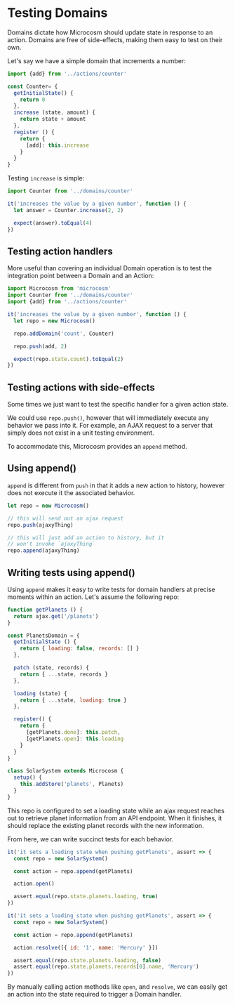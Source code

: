 # Testing Domains

Domains dictate how Microcosm should update state in response to an
action. Domains are free of side-effects, making them easy to test on
their own.

Let's say we have a simple domain that increments a number:

```javascript
import {add} from '../actions/counter'

const Counter= {
  getInitialState() {
    return 0
  },
  increase (state, amount) {
    return state + amount
  },
  register () {
    return {
      [add]: this.increase
    }
  }
}
```

Testing `increase` is simple:

```javascript
import Counter from '../domains/counter'

it('increases the value by a given number', function () {
  let answer = Counter.increase(2, 2)

  expect(answer).toEqual(4)
})
```

## Testing action handlers

More useful than covering an individual Domain operation is to test
the integration point between a Domain and an Action:

```javascript
import Microcosm from 'microcosm'
import Counter from '../domains/counter'
import {add} from '../actions/counter'

it('increases the value by a given number', function () {
  let repo = new Microcosm()

  repo.addDomain('count', Counter)

  repo.push(add, 2)

  expect(repo.state.count).toEqual(2)
})
```

## Testing actions with side-effects

Some times we just want to test the specific handler for a
given action state.

We could use `repo.push()`, however that will immediately execute any
behavior we pass into it. For example, an AJAX request to a server
that simply does not exist in a unit testing environment.

To accommodate this, Microcosm provides an `append` method.

## Using append()

`append` is different from `push` in that it adds a new action to
history, however does not execute it the associated behavior.

```javascript
let repo = new Microcosm()

// this will send out an ajax request
repo.push(ajaxyThing)

// this will just add an action to history, but it
// won't invoke `ajaxyThing`
repo.append(ajaxyThing)
```

## Writing tests using append()

Using `append` makes it easy to write tests for domain handlers at
precise moments within an action. Let's assume the following repo:

```javascript
function getPlanets () {
  return ajax.get('/planets')
}

const PlanetsDomain = {
  getInitialState () {
    return { loading: false, records: [] }
  },

  patch (state, records) {
    return { ...state, records }
  },

  loading (state) {
    return { ...state, loading: true }
  },

  register() {
    return {
      [getPlanets.done]: this.patch,
      [getPlanets.open]: this.loading
    }
  }
}

class SolarSystem extends Microcosm {
  setup() {
    this.addStore('planets', Planets)
  }
}
```

This repo is configured to set a loading state while an ajax request
reaches out to retrieve planet information from an API endpoint. When
it finishes, it should replace the existing planet records with the
new information.

From here, we can write succinct tests for each behavior.

```javascript
it('it sets a loading state when pushing getPlanets', assert => {
  const repo = new SolarSystem()

  const action = repo.append(getPlanets)

  action.open()

  assert.equal(repo.state.planets.loading, true)
})

it('it sets a loading state when pushing getPlanets', assert => {
  const repo = new SolarSystem()

  const action = repo.append(getPlanets)

  action.resolve([{ id: '1', name: 'Mercury' }])

  assert.equal(repo.state.planets.loading, false)
  assert.equal(repo.state.planets.records[0].name, 'Mercury')
})
```

By manually calling action methods like `open`, and `resolve`, we can
easily get an action into the state required to trigger a Domain handler.
